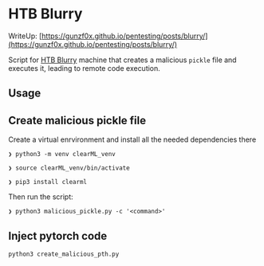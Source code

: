 # HTB Blurry

WriteUp: [https://gunzf0x.github.io/pentesting/posts/blurry/](https://gunzf0x.github.io/pentesting/posts/blurry/)

Script for [HTB Blurry](https://www.hackthebox.com/machines/blurry) machine that creates a malicious `pickle` file and executes it, leading to remote code execution.

## Usage

## Create malicious pickle file
Create a virtual enrvironment and install all the needed dependencies there
```shell-session
❯ python3 -m venv clearML_venv

❯ source clearML_venv/bin/activate

❯ pip3 install clearml
```
Then run the script:
```shell-session
❯ python3 malicious_pickle.py -c '<command>'
```

## Inject pytorch code
```shell-session
python3 create_malicious_pth.py
```
